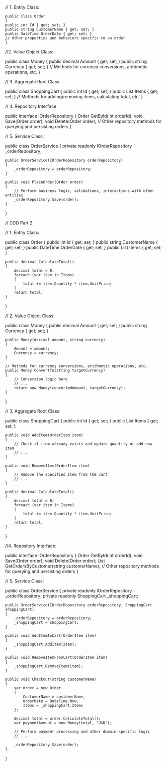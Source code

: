// 1. Entity Class:

```
public class Order
{
public int Id { get; set; }
public string CustomerName { get; set; }
public DateTime OrderDate { get; set; }
// Other properties and behaviors specific to an order
}
```

//2. Value Object Class:

public class Money
{
public decimal Amount { get; set; }
public string Currency { get; set; }
// Methods for currency conversions, arithmetic operations, etc.
}

// 3. Aggregate Root Class:

public class ShoppingCart
{
public int Id { get; set; }
public List<OrderItem> Items { get; set; }
// Methods for adding/removing items, calculating total, etc.
}

// 4. Repository Interface:

public interface IOrderRepository
{
Order GetById(int orderId);
void Save(Order order);
void Delete(Order order);
// Other repository methods for querying and persisting orders
}

// 5. Service Class:

public class OrderService
{
private readonly IOrderRepository \_orderRepository;

    public OrderService(IOrderRepository orderRepository)
    {
        _orderRepository = orderRepository;
    }

    public void PlaceOrder(Order order)
    {
        // Perform business logic, validations, interactions with other entities
        _orderRepository.Save(order);
    }

}

// DDD Part 2

// 1. Entity Class:

public class Order
{
public int Id { get; set; }
public string CustomerName { get; set; }
public DateTime OrderDate { get; set; }
public List<OrderItem> Items { get; set; }

    public decimal CalculateTotal()
    {
        decimal total = 0;
        foreach (var item in Items)
        {
            total += item.Quantity * item.UnitPrice;
        }
        return total;
    }

}

// 2. Value Object Class:

public class Money
{
public decimal Amount { get; set; }
public string Currency { get; set; }

    public Money(decimal amount, string currency)
    {
        Amount = amount;
        Currency = currency;
    }

    // Methods for currency conversions, arithmetic operations, etc.
    public Money ConvertTo(string targetCurrency)
    {
        // Conversion logic here
        // ...
        return new Money(convertedAmount, targetCurrency);
    }

}

// 3. Aggregate Root Class:

public class ShoppingCart
{
public int Id { get; set; }
public List<OrderItem> Items { get; set; }

    public void AddItem(OrderItem item)
    {
        // Check if item already exists and update quantity or add new item
        // ...
    }

    public void RemoveItem(OrderItem item)
    {
        // Remove the specified item from the cart
        // ...
    }

    public decimal CalculateTotal()
    {
        decimal total = 0;
        foreach (var item in Items)
        {
            total += item.Quantity * item.UnitPrice;
        }
        return total;
    }

}

//4. Repository Interface:

public interface IOrderRepository
{
Order GetById(int orderId);
void Save(Order order);
void Delete(Order order);
List<Order> GetOrdersByCustomer(string customerName);
// Other repository methods for querying and persisting orders
}

// 5. Service Class:

public class OrderService
{
private readonly IOrderRepository \_orderRepository;
private readonly ShoppingCart \_shoppingCart;

    public OrderService(IOrderRepository orderRepository, ShoppingCart shoppingCart)
    {
        _orderRepository = orderRepository;
        _shoppingCart = shoppingCart;
    }

    public void AddItemToCart(OrderItem item)
    {
        _shoppingCart.AddItem(item);
    }

    public void RemoveItemFromCart(OrderItem item)
    {
        _shoppingCart.RemoveItem(item);
    }

    public void Checkout(string customerName)
    {
        var order = new Order
        {
            CustomerName = customerName,
            OrderDate = DateTime.Now,
            Items = _shoppingCart.Items
        };

        decimal total = order.CalculateTotal();
        var paymentAmount = new Money(total, "USD");

        // Perform payment processing and other domain-specific logic
        // ...

        _orderRepository.Save(order);
    }

}
